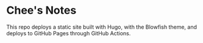 # Chee's Notes

This repo deploys a static site built with Hugo, with the Blowfish theme, and deploys to GitHub Pages through GitHub Actions.
